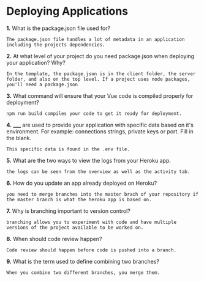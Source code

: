 # Deploying Applications

**1.** What is the package.json file used for?

<!-- enter you answer in the space below -->

```
The package.json file handles a lot of metadata in an application including the projects dependencies.
```

**2.** At what level of your project do you need package.json when deploying your application? Why?

<!-- enter you answer in the space below -->

```
In the template, the package.json is in the client folder, the server folder, and also on the top level. If a project uses node packages, you'll need a package.json
```

**3.** What command will ensure that your Vue code is compiled properly for deployment?

<!-- enter you answer in the space below -->

```
npm run build compiles your code to get it ready for deployment.
```

**4.** **\_\_\_** are used to provide your application with specific data based on it's environment. For example: connections strings, private keys or port. Fill in the blank.

<!-- enter you answer in the space below -->

```
This specific data is found in the .env file.
```

**5.** What are the two ways to view the logs from your Heroku app.

<!-- enter you answer in the space below -->

```
the logs can be seen from the overview as well as the activity tab.
```

**6.** How do you update an app already deployed on Heroku?

<!-- enter you answer in the space below -->

```
you need to merge branches into the master brach of your repository if the master branch is what the heroku app is based on.
```

**7.** Why is branching important to version control?

<!-- enter you answer in the space below -->

```
branching allows you to experiment with code and have multiple versions of the project available to be worked on.
```

**8.** When should code review happen?

<!-- enter you answer in the space below -->

```
Code review should happen before code is pushed into a branch.
```

**9.** What is the term used to define combining two branches?

<!-- enter you answer in the space below -->

```
When you combine two different branches, you merge them.
```
